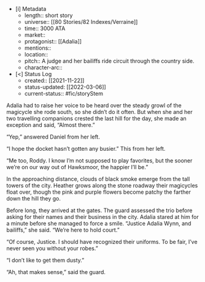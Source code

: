 
- [i] Metadata
	- length:: short story
	- universe:: [[80 Stories/82 Indexes/Verraine]]
	- time:: 3000 ATA
	- market::
	- protagonist:: [[Adalia]] 
	- mentions::
	- location::
	- pitch:: A judge and her bailiffs ride circuit through the country side. 
	- character-arc::
- [<]  Status Log
	-  created:: [[2021-11-22]]
	-  status-updated: [[2022-03-06]]
	- current-status:: #fic/storyStem 

Adalia had to raise her voice to be heard over the steady growl of the magicycle she rode south, so she didn’t do it often. But when she and her two travelling companions crested the last hill for the day, she made an exception and said, “Almost there.” 

“Yep,” answered Daniel from her left. 

“I hope the docket hasn’t gotten any busier.” This from her left. 

“Me too, Roddy. I know I’m not supposed to play favorites, but the sooner we’re on our way out of Hawksmoor, the happier I’ll be.” 

In the approaching distance, clouds of black smoke emerge from the tall towers of the city. Heather grows along the stone roadway their magicycles float over, though the pink and purple flowers become patchy the farther down the hill they go. 

Before long, they arrived at the gates. The guard assessed the trio before asking for their names and their business in the city. Adalia stared at him for a minute before she managed to force a smile. “Justice Adalia Wynn, and bailiffs,” she said. “We’re here to hold court.” 

“Of course, Justice. I should have recognized their uniforms. To be fair, I’ve never seen you without your robes.” 

“I don’t like to get them dusty.” 

“Ah, that makes sense,” said the guard. 
